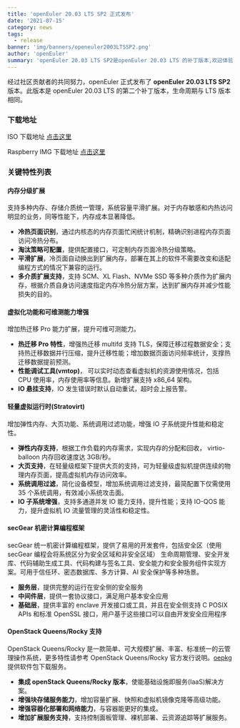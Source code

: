 ```yaml
---
title: 'openEuler 20.03 LTS SP2 正式发布'
date: '2021-07-15'
category: news
tags:
  - release
banner: 'img/banners/openeuler2003LTSSP2.png'
author: 'openEuler'
summary: 'openEuler 20.03 LTS SP2是openEuler 20.03 LTS 的补丁版本,欢迎体验。'
---
```


经过社区贡献者的共同努力，openEuler 正式发布了 **openEuler 20.03 LTS SP2** 版本。此版本是 openEuler 20.03 LTS 的第二个补丁版本，生命周期与 LTS 版本相同。

### 下载地址

ISO 下载地址 [点击这里](https://repo.openeuler.org/openEuler-20.03-LTS-SP2/ISO/)

Raspberry IMG 下载地址 [点击这里](https://repo.openeuler.org/openEuler-20.03-LTS-SP2/raspi_img/)

### 关键特性列表

#### 内存分级扩展

支持多种内存、存储介质统一管理，系统容量平滑扩展。对于内存敏感和内热访问明显的业务，同等性能下，内存成本显著降低。

- **冷热页面识别**，通过内核态的内存页面忙闲统计机制，精确识别进程内存页面访问冷热分布。
- **淘汰策略可配置**，提供配置接口，可定制内存页面冷热分级策略。
- **平滑扩展**，冷页面自动换出到扩展内存，部署在其上的软件不需要改变和适配编程方式的情况下兼容的运行。
- **多介质扩展支持**，支持 SCM、XL Flash、NVMe SSD 等多种介质作为扩展内存，根据介质自身访问速度指定内存冷热分层方案，达到扩展内存并减少性能损失的目的。

#### 虚拟化功能和可维测能力增强

增加热迁移 Pro 能力扩展，提升可维可测能力。

- **热迁移 Pro 特性**，增强热迁移 multifd 支持 TLS，保障迁移过程数据安全；支持热迁移数据并行压缩，提升迁移性能；增加数据页面访问频率统计，支撑热迁移数据提前预测。
- **性能调试工具(vmtop)**， 可以实时动态查看虚拟机的资源使用情况，包括 CPU 使用率，内存使用率等信息。新增扩展支持 x86_64 架构。
- **IO 悬挂支持**，IO 发生错误时默认自动重试，超时会上报告警。

#### 轻量虚拟运行时(Stratovirt)

增加弹性内存、大页功能、系统调用过滤功能，增强 IO 子系统提升性能和稳定性。

- **弹性内存支持**，根据工作负载的内存需求，实现内存的分配和回收， virtio-balloon 内存回收速度达 3GB/秒。
- **大页支持**，在轻量级框架下提供大页的支持，可为轻量级虚拟机提供连续的物理内存页面，提高虚拟机内存访问效率。
- **系统调用过滤**，简化设备模型，增加系统调用过滤支持，最简配置下仅需使用 35 个系统调用，有效减小系统攻击面。
- **IO 子系统增强**，支持多通道并发 IO 能力支持，提升性能；支持 IO-QOS 能力，提升虚拟机 IO 流量管理的灵活性和稳定性。

#### secGear 机密计算编程框架

secGear 统一机密计算编程框架，提供了易用的开发套件，包括安全区（使用 secGear 编程会将系统区分为安全区域和非安全区域） 生命周期管理、安全开发库、代码辅助生成工具、代码构建与签名工具、安全能力和安全服务组件实现方案。可用于信任环、密态数据库、多方计算、AI 安全保护等多种场景。

- **服务层**，提供完整的运行在安全侧的安全服务
- **中间件层**，提供一套协议接口，满足用户基本安全应用
- **基础层**，提供丰富的 enclave 开发接口或工具，并且在安全侧支持 C POSIX APIs 和标准 OpenSSL 接口，用户基于这些接口可以自由开发安全应用程序

#### OpenStack Queens/Rocky 支持

OpenStack Queens/Rocky 是一款简单、可大规模扩展、丰富、标准统一的云管理操作系统，更多特性请参考 OpenStack Queens/Rocky 官方发行说明。[oepkg](https://repo.oepkgs.net/openEuler/rpm/openEuler-20.03-LTS-SP2/budding-openeuler/openstack/)提供软件包下载服务。

- **集成 openStack Queens/Rocky 版本**，使能基础设施即服务(IaaS)解决方案。
- **增强块存储服务能力**，增加容量扩展、快照和虚拟机镜像克隆等高级功能。
- **增强容器化部署和网络能力**，与容器能更好的集成。
- **增加扩展服务支持**，支持控制面板管理、裸机部署、云资源追踪等扩展服务。
